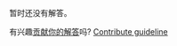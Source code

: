 
暂时还没有解答。

有兴趣[贡献你的解答](https://github.com/BFEdev/BFE.dev-solutions/blob/main/question/what-is-http-cache-how-does-it-work_zh.md)吗? [Contribute guideline](https://github.com/BFEdev/BFE.dev-solutions#how-to-contribute)
